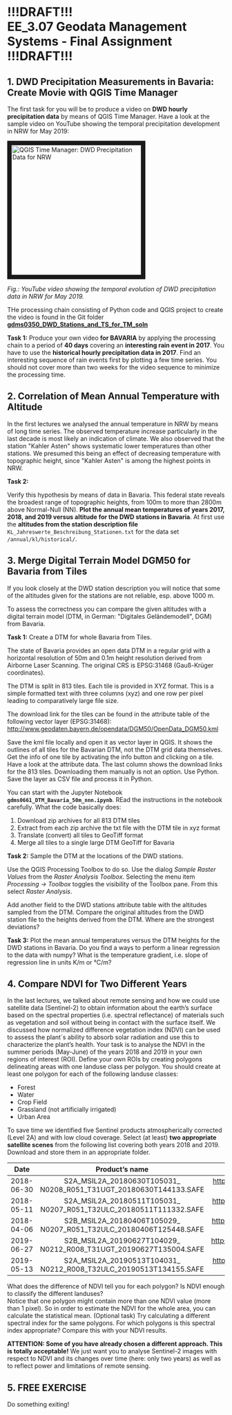 # !!!DRAFT!!! <br>EE_3.07 Geodata Management Systems - Final Assignment <br>!!!DRAFT!!! 

## 1. DWD Precipitation Measurements in Bavaria: Create Movie with QGIS Time Manager

The first task for you will be to produce a video on **DWD hourly precipitation data** by means of QGIS Time Manager. 
Have a look at the sample video on YouTube showing the temporal precipitation development in NRW for May 2019:

<a href="http://www.youtube.com/watch?feature=player_embedded&v=fdCQBbzyD84
" target="_blank"><img src="http://img.youtube.com/vi/fdCQBbzyD84/0.jpg" 
alt="QGIS Time Manager: DWD Precipitation Data for NRW" width="300" border="10" /></a>

_Fig.: YouTube video showing the temporal evolution of DWD precipitation data in NRW for May 2019._

THe processing chain consisting of Python code and QGIS project to create the video is found in the Git folder [**gdms0350_DWD_Stations_and_TS_for_TM_soln**](../gdms0350_DWD_Stations_and_TS_for_TM_soln/)

**Task 1:**  Produce your own video **for BAVARIA** by applying the processing chain to a period of **40 days** covering an **interesting rain event in 2017**. You have to use the **historical hourly precipitation data in 2017**. Find an interesting sequence of rain events first by plotting a few time series. 
You should not cover more than two weeks for the video sequence to minimize the processing time.


## 2. Correlation of Mean Annual Temperature with Altitude

In the first lectures we analysed the annual temperature in NRW by means of long time series. The observed temperature increase particularly in the last decade is most likely an indication of climate. We also observed that the station "Kahler Asten" shows systematic lower temperatures than other stations. We presumed this being an effect of decreasing temperature with topographic height, since "Kahler Asten" is among the highest points in NRW. 

**Task 2:**

Verify this hypothesis by means of data in Bavaria. This federal state reveals the broadest range of topographic heights, from 100m to more than 2800m above Normal-Null (NN). **Plot the annual mean temperatures of years 2017, 2018, and 2019 versus altitude for the DWD stations in Bavaria**. At first use the **altitudes from the station description file** `KL_Jahreswerte_Beschreibung_Stationen.txt` for the data set `/annual/kl/historical/`.


## 3. Merge Digital Terrain Model DGM50 for Bavaria from Tiles

If you look closely at the DWD station description you will notice that some of the altitudes given for the stations are not reliable, esp. above 1000 m. 

To assess the correctness you can compare the given altitudes with a digital terrain model (DTM, in German: "Digitales Geländemodell", DGM) from Bavaria. 

**Task 1:** Create a DTM for whole Bavaria from Tiles.

The state of Bavaria provides an open data DTM in a regular grid with a horizontal resolution of 50m and 0.1m height resolution derived from Airborne Laser Scanning. The original CRS is EPSG:31468 (Gauß-Krüger coordinates). 

The DTM is split in 813 tiles. Each tile is provided in XYZ format. This is a simple formatted text with three columns (xyz) and one row per pixel leading to comparatively large file size.

The download link for the tiles can be found in the attribute table of the following vector layer (EPSG:31468): 
http://www.geodaten.bayern.de/opendata/DGM50/OpenData_DGM50.kml

Save the kml file locally and open it as vector layer in QGIS. It shows the outlines of all tiles for the Bavarian DTM, not the DTM grid data themselves. Get the info of one tile by activating the info button and clicking on a tile. Have a look at the attribute data. The last column shows the download links for the 813 tiles. Downloading them manually is not an option. Use Python. Save the layer as CSV file and process it in Python.

You can start with the Jupyter Notebook **`gdms0661_DTM_Bavaria_50m_nnn.ipynb`**. REad the instructions in the notebook carefully. What the code basically does:

1. Download zip archives for all 813 DTM tiles
1. Extract from each zip archive the txt file with the DTM tile in xyz format
1. Translate (convert) all tiles to GeoTiff format
1. Merge all tiles to a single large DTM GeoTiff for Bavaria

**Task 2:** Sample the DTM at the locations of the DWD stations.

Use the QGIS Processing Toolbox to do so. Use the dialog *Sample Raster Values* from the *Raster Analysis Toolbox*.
Selecting the menu item *Processing -> Toolbox* toggles the visibility of the Toolbox pane. From this select *Raster Analysis*.

Add another field to the DWD stations attribute table with the altitudes sampled from the DTM. Compare the original altitudes from the DWD station file to the heights derived from the DTM. Where are the strongest deviations?

**Task 3:** Plot the mean annual temperatures versus the DTM heights for the DWD stations in Bavaria. Do you find a ways to perform a linear regression to the data with numpy? What is the temperature gradient, i.e. slope of regression line in units K/m or °C/m?


## 4. Compare NDVI for Two Different Years

In the last lectures, we talked about remote sensing and how we could use satellite data (Sentinel-2) to obtain information about the earth’s surface based on the spectral properties (i.e. spectral reflectance) of materials such as vegetation and soil without being in contact with the surface itself. We discussed how normalized difference vegetation index (NDVI) can be used to assess the plant´s ability to absorb solar radiation and use this to characterize the plant’s health.
Your task is to analyse the NDVI in the summer periods (May-June) of the years 2018 and 2019 in your own regions of interest (ROI). Define your own ROIs by creating polygons delineating areas with one landuse class per polygon. You should create at least one polygon for each of the following landuse classes:
* Forest
* Water
* Crop Field
* Grassland (not artificially irrigated)
* Urban Area

To save time we identified five Sentinel products atmospherically corrected (Level 2A) and with low cloud coverage. Select (at least) **two appropriate satellite scenes** from the following list covering both years 2018 and 2019. Download and store them in an appropriate folder. 
 
| Date | Product’s name | Link |
| :---:  | :---: | :---: |
| 2018-06-30 | S2A_MSIL2A_20180630T105031_<br>N0208_R051_T31UGT_20180630T144133.SAFE | https://scihub.copernicus.eu/dhus/odata/v1/Products('2cdf37bf-5541-464c-8181-9069d80447c4')/$value | 
| 2018-05-11 | S2A_MSIL2A_20180511T105031_<br>N0207_R051_T32ULC_20180511T111332.SAFE | https://scihub.copernicus.eu/dhus/odata/v1/Products('57afb6dc-f32b-4b7b-8d54-d655251a0d5e')/$value | 
| 2018-04-06 | S2B_MSIL2A_20180406T105029_<br>N0207_R051_T32ULC_20180406T125448.SAFE | https://scihub.copernicus.eu/dhus/odata/v1/Products('4edd776f-276b-4f5d-98f9-0ef7b18aa138')/$value |
| 2019-06-27 | S2B_MSIL2A_20190627T104029_<br>N0212_R008_T31UGT_20190627T135004.SAFE | https://scihub.copernicus.eu/dhus/odata/v1/Products('bb9423ca-e076-41aa-830d-6afa8661df89')/$value |
| 2019-05-13 | S2A_MSIL2A_20190513T104031_<br>N0212_R008_T32ULC_20190513T134155.SAFE| https://scihub.copernicus.eu/dhus/odata/v1/Products('1bdaa4fe-84d8-44e0-8832-fe0e286959f6')/$value |

What does the difference of NDVI tell you for each polygon? Is NDVI enough to classify the different landuses?  
Notice that one polygon might contain more than one NDVI value (more than 1 pixel). So in order to estimate the NDVI for the whole area, you can calculate the statistical mean. 
(Optional task) Try calculating a different spectral index for the same polygons. For which polygons is this spectral index appropriate? Compare this with your NDVI results. 

**ATTENTION: Some of you have already chosen a different approach. This is totally acceptable!** We just want you to analyse Sentinel-2 images with respect to NDVI and its changes over time (here: only two years) as well as to reflect power and limitations of remote sensing.


## 5. FREE EXERCISE

Do something exiting!






 
